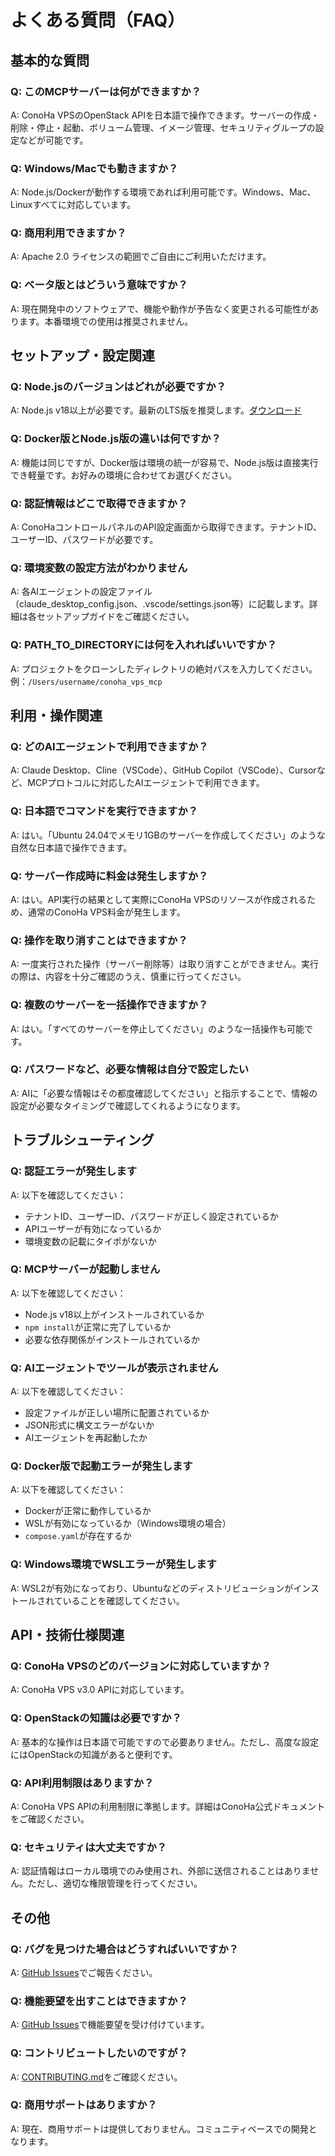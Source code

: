 # よくある質問（FAQ）

## 基本的な質問

### Q: このMCPサーバーは何ができますか？

A: ConoHa VPSのOpenStack APIを日本語で操作できます。サーバーの作成・削除・停止・起動、ボリューム管理、イメージ管理、セキュリティグループの設定などが可能です。

### Q: Windows/Macでも動きますか？

A: Node.js/Dockerが動作する環境であれば利用可能です。Windows、Mac、Linuxすべてに対応しています。

### Q: 商用利用できますか？

A: Apache 2.0 ライセンスの範囲でご自由にご利用いただけます。

### Q: ベータ版とはどういう意味ですか？

A: 現在開発中のソフトウェアで、機能や動作が予告なく変更される可能性があります。本番環境での使用は推奨されません。

## セットアップ・設定関連

### Q: Node.jsのバージョンはどれが必要ですか？

A: Node.js v18以上が必要です。最新のLTS版を推奨します。[ダウンロード](https://nodejs.org/ja/download)

### Q: Docker版とNode.js版の違いは何ですか？

A: 機能は同じですが、Docker版は環境の統一が容易で、Node.js版は直接実行でき軽量です。お好みの環境に合わせてお選びください。

### Q: 認証情報はどこで取得できますか？

A: ConoHaコントロールパネルのAPI設定画面から取得できます。テナントID、ユーザーID、パスワードが必要です。

### Q: 環境変数の設定方法がわかりません

A: 各AIエージェントの設定ファイル（claude_desktop_config.json、.vscode/settings.json等）に記載します。詳細は各セットアップガイドをご確認ください。

### Q: PATH_TO_DIRECTORYには何を入れればいいですか？

A: プロジェクトをクローンしたディレクトリの絶対パスを入力してください。例：`/Users/username/conoha_vps_mcp`

## 利用・操作関連

### Q: どのAIエージェントで利用できますか？

A: Claude Desktop、Cline（VSCode）、GitHub Copilot（VSCode）、Cursorなど、MCPプロトコルに対応したAIエージェントで利用できます。

### Q: 日本語でコマンドを実行できますか？

A: はい。「Ubuntu 24.04でメモリ1GBのサーバーを作成してください」のような自然な日本語で操作できます。

### Q: サーバー作成時に料金は発生しますか？

A: はい。API実行の結果として実際にConoHa VPSのリソースが作成されるため、通常のConoHa VPS料金が発生します。

### Q: 操作を取り消すことはできますか？

A: 一度実行された操作（サーバー削除等）は取り消すことができません。実行の際は、内容を十分ご確認のうえ、慎重に行ってください。

### Q: 複数のサーバーを一括操作できますか？

A: はい。「すべてのサーバーを停止してください」のような一括操作も可能です。

### Q: パスワードなど、必要な情報は自分で設定したい

A: AIに「必要な情報はその都度確認してください」と指示することで、情報の設定が必要なタイミングで確認してくれるようになります。

## トラブルシューティング

### Q: 認証エラーが発生します

A: 以下を確認してください：

- テナントID、ユーザーID、パスワードが正しく設定されているか
- APIユーザーが有効になっているか
- 環境変数の記載にタイポがないか

### Q: MCPサーバーが起動しません

A: 以下を確認してください：

- Node.js v18以上がインストールされているか
- `npm install`が正常に完了しているか
- 必要な依存関係がインストールされているか

### Q: AIエージェントでツールが表示されません

A: 以下を確認してください：

- 設定ファイルが正しい場所に配置されているか
- JSON形式に構文エラーがないか
- AIエージェントを再起動したか

### Q: Docker版で起動エラーが発生します

A: 以下を確認してください：

- Dockerが正常に動作しているか
- WSLが有効になっているか（Windows環境の場合）
- `compose.yaml`が存在するか

### Q: Windows環境でWSLエラーが発生します

A: WSL2が有効になっており、Ubuntuなどのディストリビューションがインストールされていることを確認してください。

## API・技術仕様関連

### Q: ConoHa VPSのどのバージョンに対応していますか？

A: ConoHa VPS v3.0 APIに対応しています。

### Q: OpenStackの知識は必要ですか？

A: 基本的な操作は日本語で可能ですので必要ありません。ただし、高度な設定にはOpenStackの知識があると便利です。

### Q: API利用制限はありますか？

A: ConoHa VPS APIの利用制限に準拠します。詳細はConoHa公式ドキュメントをご確認ください。

### Q: セキュリティは大丈夫ですか？

A: 認証情報はローカル環境でのみ使用され、外部に送信されることはありません。ただし、適切な権限管理を行ってください。

## その他

### Q: バグを見つけた場合はどうすればいいですか？

A: [GitHub Issues](https://github.com/gmo-internet/conoha_vps_mcp/issues)でご報告ください。

### Q: 機能要望を出すことはできますか？

A: [GitHub Issues](https://github.com/gmo-internet/conoha_vps_mcp/issues)で機能要望を受け付けています。

### Q: コントリビュートしたいのですが？

A: [CONTRIBUTING.md](../CONTRIBUTING.md)をご確認ください。

### Q: 商用サポートはありますか？

A: 現在、商用サポートは提供しておりません。コミュニティベースでの開発となります。
